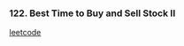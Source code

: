 ### 122. Best Time to Buy and Sell Stock II

[leetcode](https://leetcode.com/problems/best-time-to-buy-and-sell-stock-ii)